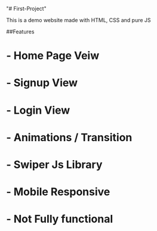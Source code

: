 "# First-Project" 

This is a demo website made with HTML, CSS and pure JS

##Features

# - Home Page Veiw
# - Signup View
# - Login View
# - Animations / Transition
# - Swiper Js Library
# - Mobile Responsive
# - Not Fully functional
